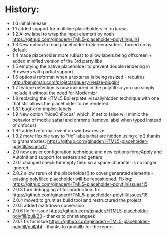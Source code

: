 History:
========
* 1.0 initial release
* 1.1 added support for multiline placeholders in textareas
* 1.2 Allow label to wrap the input element by noah https://github.com/ginader/HTML5-placeholder-polyfill/pull/1
* 1.3 New option to read placeholder to Screenreaders. Turned on by default
* 1.4 made placeholder more rubust to allow labels being offscreen + added minified version of the 3rd party libs
* 1.5 emptying the native placeholder to prevent double rendering in Browsers with partial support
* 1.6 optional reformat when a textarea is being resized - requires http://benalman.com/projects/jquery-resize-plugin/
* 1.7 feature detection is now included in the polyfill so you can simply include it without the need for Modernizr
* 1.8 replacing the HTML5 Boilerplate .visuallyhidden technique with one that still allows the placeholder to be rendered
* 1.8.1 bugfix for implicit labels
* 1.9 New option "hideOnFocus" which, if set to false will mimic the behavior of mobile safari and chrome (remove label when typed instead of onfocus)
* 1.9.1 added reformat event on window resize
* 1.9.2 more flexible way to "fix" labels that are hidden using clip() thanks to grahambates: https://github.com/ginader/HTML5-placeholder-polyfill/issues/12
* 2.0 new easier configuration technique and new options forceApply and AutoInit and support for setters and getters
* 2.0.1 changed check for empty field so a space character is no longer ignored
* 2.0.2 allow rerun of the placeholder() to cover generated elements - existing polyfilled placeholder will be repositioned. Fixing: https://github.com/ginader/HTML5-placeholder-polyfill/issues/15
* 2.0.3 turn debugging of for production. fix https://github.com/ginader/HTML5-placeholder-polyfill/issues/18
* 2.0.4 moved to grunt as build tool and restructured the project
* 2.0.5 added markdown conversion
* 2.0.6 fix for issue https://github.com/ginader/HTML5-placeholder-polyfill/pull/23 - thanks to christiangeek
* 2.0.7 fix for issue https://github.com/ginader/HTML5-placeholder-polyfill/pull/44 - thanks to randallb for the report
